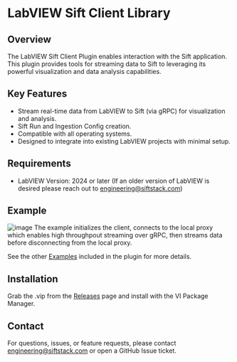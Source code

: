 # LabVIEW Sift Client Library
## Overview
The LabVIEW Sift Client Plugin enables interaction with the Sift application. This plugin provides tools for streaming data to Sift to leveraging its powerful visualization and data analysis capabilities.

## Key Features
* Stream real-time data from LabVIEW to Sift (via gRPC) for visualization and analysis.
* Sift Run and Ingestion Config creation.
* Compatible with all operating systems.
* Designed to integrate into existing LabVIEW projects with minimal setup.

## Requirements
* LabVIEW Version: 2024 or later (If an older version of LabVIEW is desired please reach out to engineering@siftstack.com)

## Example
![image](https://github.com/user-attachments/assets/07720331-e416-4c1d-8ff2-35d5290c8bb6)
The example initializes the client, connects to the local proxy which enables high throughpout streaming over gRPC, then streams data before disconnecting from the local proxy.

See the other [Examples](/src/Sift/Examples) included in the plugin for more details.

## Installation
Grab the .vip from the [Releases](https://github.com/sift-stack/sift-labview/releases) page and install with the VI Package Manager.

## Contact
For questions, issues, or feature requests, please contact engineering@siftstack.com or open a GitHub Issue ticket.
